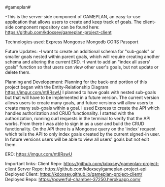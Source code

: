#gameplan#

-This is the server-side component of GAMEPLAN, an easy-to-use application that allows users to create and keep track of goals. The client-side component repository can be found here: https://github.com/kdoxsey/gameplan-project-client

Technologies used:
Express
Mongoose
Mongodb
CORS
Passport

Future Updates:
-I want to create an additional schema for "sub-goals" or smaller goals nested within parent goals, which will require creating another schema and altering the current ERD.
-I want to add an "index all users' goals" function so that users can view other user's goals, but not update or delete them.

Planning and Developement:
Planning for the back-end portion of this project began with the Entity-Relationship Diagram https://imgur.com/nt8RswU
I planned to have goals with nested sub-goals but that will have to be implemented in a future version. The current version allows users to create many goals, and future versions will allow users to create many sub-goals within a goal. I used Express to create the API which handles authorization and CRUD functionality. I started with the authorization, running curl requests in the terminal to verify that the API works. From there I was able to sign in as a user and build the CRUD functionality. On the API there is a Mongoose query on the 'index' request which tells the API to only index goals created by the current signed-in user. In future versions users will be able to view all users' goals but not edit them.

ERD:
https://imgur.com/nt8RswU

Important links:
Client Repo: https://github.com/kdoxsey/gameplan-project-client
Server Repo: https://github.com/kdoxsey/gameplan-project-api
Deployed Client: https://kdoxsey.github.io/gameplan-project-client/
Deployed Repo: https://powerful-chamber-37250.herokuapp.com/
